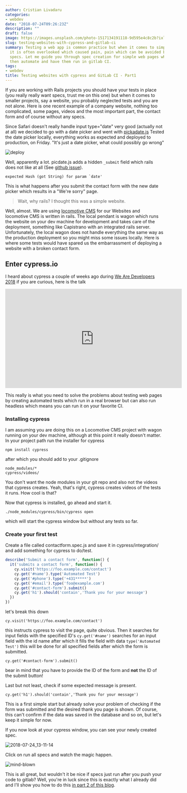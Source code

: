 ```yaml
---
author: Cristian Livadaru
categories:
- webdev
date: "2018-07-24T09:26:23Z"
description: ""
draft: false
image: https://images.unsplash.com/photo-1517134191118-9d595e4c8c2b?ixlib=rb-0.3.5&q=80&fm=jpg&crop=entropy&cs=tinysrgb&w=1080&fit=max&ixid=eyJhcHBfaWQiOjExNzczfQ&s=c52b0953fc1a1d157d35a4eba1fd7b59
slug: testing-websites-with-cypress-and-gitlab-ci
summary: Testing a web app is common practice but when it comes to simpler websites
  it is often overlooked which caused pain, pain which can be avoided by creating
  specs. Let me guide you through spec creation for simple web pages which we will
  then automate and have them run in gitlab CI.
tags:
- webdev
title: Testing websites with cypress and GitLab CI - Part1
---
```



If you are working with Rails projects you should have your tests in place (you really really want specs, trust me on this one) but when it comes to smaller projects, say a website, you probably neglected tests and you are not alone.
Here is one recent example of a company website, nothing too complicated, some pages, videos and the most important part, the contact form and of course without any specs.

Since Safari doesn't really handle input type="date" very good (actually not at all) we decided to go with a date picker and went with [pickadate.js](https://github.com/amsul/pickadate.js)
Tested the date picker locally, everything works as expected and deployed to production, on Friday. 
"It's just a date picker, what could possibly go wrong" 

![deploy](/images/2018/07/deploy.gif)

Well, apparently a lot. picdate.js adds a hidden `_submit` field which rails does not like at all (See [github issue](https://github.com/amsul/pickadate.js/issues/227#issuecomment-32119529)). 

```
expected Hash (got String) for param `date'
```

This is what happens after you submit the contact form with the new date picker which results in a "We're sorry" page. 

> Wait, why rails? I thought this was a simple website. 

Well, almost. We are using [locomotive CMS](https://www.locomotivecms.com/) for our Websites and locomotive CMS is written in rails. 
The local pendant is wagon which runs the website on your dev machine for development and takes care of the deployment, something like Capistrano with an integrated rails server. Unfortunately, the local wagon does not handle everything the same way as the production deployment so you might miss some issues locally.
Here is where some tests would have spared us the embarrassment of deploying a website with a broken contact form. 

## Enter cypress.io

I heard about cypress a couple of weeks ago during [We Are Developers 2018](https://www.wearedevelopers.com/congress/) if you are curious, here is the talk

<iframe width="560" height="315" src="https://www.youtube.com/embed/p38bIMC-YOU" frameborder="0" allow="autoplay; encrypted-media" allowfullscreen></iframe>

This really is what you need to solve the problems about testing web pages by creating automated tests which run in a real browser but can also run headless which means you can run it on your favorite CI. 

### Installing cypress

I am assuming you are doing this on a Locomotive CMS project with wagon running on your dev machine, although at this point it really doesn't matter. 
In your project path run the installer for cypress

```
npm install cypress
```

after which you should add to your .gitignore

```
node_modules/*
cypress/videos/
```

You don't want the node modules in your git repo and also not the videos that cypress creates. Yeah, that's right, cypress creates videos of the tests it runs. How cool is that? 

Now that cypress is installed, go ahead and start it. 

```
./node_modules/cypress/bin/cypress open
```

which will start the cypress window but without any tests so far.

### Create your first test

Create a file called contactform.spec.js and save it in cypress/integration/ and add something for cypress to do/test. 

```javascript
describe('Submit a contact form', function() {
  it('submits a contact form', function() {
    cy.visit('https://foo.example.com/contact')
    cy.get('#name').type('Automated Test')
    cy.get('#phone').type('+431*****')
    cy.get('#email').type('foo@example.com')
    cy.get('#contact-form').submit()
    cy.get('h1').should('contain','Thank you for your message')
  })
})
```

let's break this down

```
cy.visit('https://foo.example.com/contact')
```

this instructs cypress to visit the page, quite obvious. 
Then it searches for input fields with the specified ID's `cy.get('#name')` searches for an input field with the id name after which it fills the field with data `type('Automated Test')` this will be done for all specified fields after which the form is submitted. 

```
cy.get('#contact-form').submit()
```

bear in mind that you have to provide the ID of the form and **not** the ID of the submit button!

Last but not least, check if some expected message is present. 

```
cy.get('h1').should('contain','Thank you for your message')
```

This is a first simple start but already solve your problem of checking if the form was submitted and the desired thank you page is shown. 
Of course, this can't confirm if the data was saved in the database and so on, but let's keep it simple for now.

If you now look at your cypress window, you can see your newly created spec. 

![2018-07-24_13-11-14](/images/2018/07/2018-07-24_13-11-14.png)

Click on run all specs and watch the magic happen. 

![mind-blown](/images/2018/07/mind-blown.gif)

This is all great, but wouldn't it be nice if specs just run after you push your code to gitlab? 
Well, you're in luck since this is exactly what I already did and I'll show you how to do this [in part 2 of this blog](__GHOST_URL__/cypress-and-gitlab-ci-part2/).

